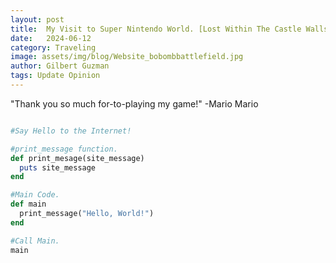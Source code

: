 ```yaml
---
layout: post
title:  My Visit to Super Nintendo World. [Lost Within The Castle Walls]
date:   2024-06-12
category: Traveling
image: assets/img/blog/Website_bobombbattlefield.jpg
author: Gilbert Guzman
tags: Update Opinion
---
```


"Thank you so much for-to-playing my game!"
-Mario Mario

```ruby

#Say Hello to the Internet!

#print_message function.
def print_mesage(site_message)
  puts site_message
end

#Main Code.
def main
  print_message("Hello, World!")
end

#Call Main.
main
```
